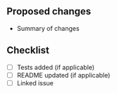 ## Proposed changes

- Summary of changes

## Checklist
- [ ] Tests added (if applicable)
- [ ] README updated (if applicable)
- [ ] Linked issue
